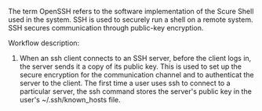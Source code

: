 The term OpenSSH refers to the software implementation of the Scure Shell used in the system. SSH is used to securely
run a shell on a remote system. SSH secures communication through public-key encryption. 

Workflow description:

1. When an ssh client connects to an SSH server, before the client logs in, the server sends it a copy of its public key.
This is used to set up the secure encryption for the communication channel and to authenticat the server to the client.
The first time a user uses ssh to connect to a particular server, the ssh command stores the server's public key in the
user's ~/.ssh/known_hosts file.
